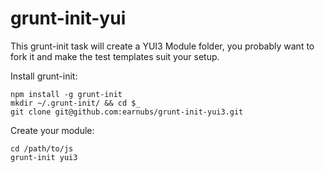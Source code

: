 grunt-init-yui
==============

This grunt-init task will create a YUI3 Module folder, you probably want to fork it and make the test templates suit your setup.

Install grunt-init:


    npm install -g grunt-init
    mkdir ~/.grunt-init/ && cd $_
    git clone git@github.com:earnubs/grunt-init-yui3.git

Create your module:

    cd /path/to/js
    grunt-init yui3
